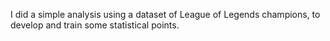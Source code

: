 I did a simple analysis using a dataset of League of Legends champions, to develop and train some statistical points.
